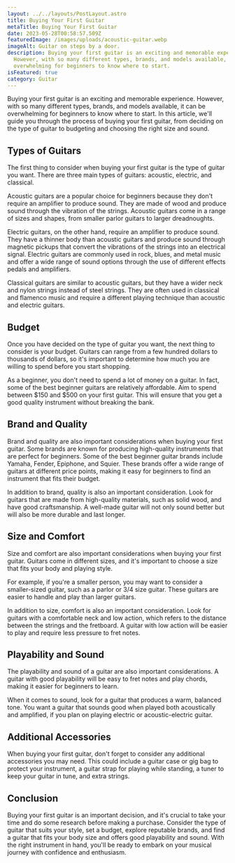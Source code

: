 ```yaml
---
layout: ../../layouts/PostLayout.astro
title: Buying Your First Guitar
metaTitle: Buying Your First Guitar
date: 2023-05-28T00:58:57.509Z
featuredImage: /images/uploads/acoustic-guitar.webp
imageAlt: Guitar on steps by a door.
description: Buying your first guitar is an exciting and memorable experience.
  However, with so many different types, brands, and models available, it can be
  overwhelming for beginners to know where to start.
isFeatured: true
category: Guitar
---
```


Buying your first guitar is an exciting and memorable experience. However, with so many different types, brands, and models available, it can be overwhelming for beginners to know where to start. In this article, we'll guide you through the process of buying your first guitar, from deciding on the type of guitar to budgeting and choosing the right size and sound.

## Types of Guitars

The first thing to consider when buying your first guitar is the type of guitar you want. There are three main types of guitars: acoustic, electric, and classical.

Acoustic guitars are a popular choice for beginners because they don't require an amplifier to produce sound. They are made of wood and produce sound through the vibration of the strings. Acoustic guitars come in a range of sizes and shapes, from smaller parlor guitars to larger dreadnoughts.

Electric guitars, on the other hand, require an amplifier to produce sound. They have a thinner body than acoustic guitars and produce sound through magnetic pickups that convert the vibrations of the strings into an electrical signal. Electric guitars are commonly used in rock, blues, and metal music and offer a wide range of sound options through the use of different effects pedals and amplifiers.

Classical guitars are similar to acoustic guitars, but they have a wider neck and nylon strings instead of steel strings. They are often used in classical and flamenco music and require a different playing technique than acoustic and electric guitars.

## Budget

Once you have decided on the type of guitar you want, the next thing to consider is your budget. Guitars can range from a few hundred dollars to thousands of dollars, so it's important to determine how much you are willing to spend before you start shopping.

As a beginner, you don't need to spend a lot of money on a guitar. In fact, some of the best beginner guitars are relatively affordable. Aim to spend between $150 and $500 on your first guitar. This will ensure that you get a good quality instrument without breaking the bank.

## Brand and Quality

Brand and quality are also important considerations when buying your first guitar. Some brands are known for producing high-quality instruments that are perfect for beginners. Some of the best beginner guitar brands include Yamaha, Fender, Epiphone, and Squier. These brands offer a wide range of guitars at different price points, making it easy for beginners to find an instrument that fits their budget.

In addition to brand, quality is also an important consideration. Look for guitars that are made from high-quality materials, such as solid wood, and have good craftsmanship. A well-made guitar will not only sound better but will also be more durable and last longer.

## Size and Comfort

Size and comfort are also important considerations when buying your first guitar. Guitars come in different sizes, and it's important to choose a size that fits your body and playing style.

For example, if you're a smaller person, you may want to consider a smaller-sized guitar, such as a parlor or 3/4 size guitar. These guitars are easier to handle and play than larger guitars.

In addition to size, comfort is also an important consideration. Look for guitars with a comfortable neck and low action, which refers to the distance between the strings and the fretboard. A guitar with low action will be easier to play and require less pressure to fret notes.

## Playability and Sound

The playability and sound of a guitar are also important considerations. A guitar with good playability will be easy to fret notes and play chords, making it easier for beginners to learn.

When it comes to sound, look for a guitar that produces a warm, balanced tone. You want a guitar that sounds good when played both acoustically and amplified, if you plan on playing electric or acoustic-electric guitar.

## Additional Accessories

When buying your first guitar, don't forget to consider any additional accessories you may need. This could include a guitar case or gig bag to protect your instrument, a guitar strap for playing while standing, a tuner to keep your guitar in tune, and extra strings.

## Conclusion

Buying your first guitar is an important decision, and it's crucial to take your time and do some research before making a purchase. Consider the type of guitar that suits your style, set a budget, explore reputable brands, and find a guitar that fits your body size and offers good playability and sound. With the right instrument in hand, you'll be ready to embark on your musical journey with confidence and enthusiasm.
